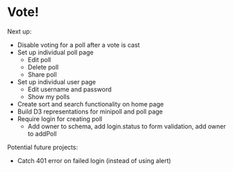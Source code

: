# Vote!

Next up:

* Disable voting for a poll after a vote is cast
* Set up individual poll page
	* Edit poll
	* Delete poll
	* Share poll
* Set up individual user page
	* Edit username and password
	* Show my polls
* Create sort and search functionality on home page
* Build D3 representations for minipoll and poll page
* Require login for creating poll
	* Add owner to schema, add login.status to form validation, add owner to addPoll

Potential future projects:

* Catch 401 error on failed login (instead of using alert)
